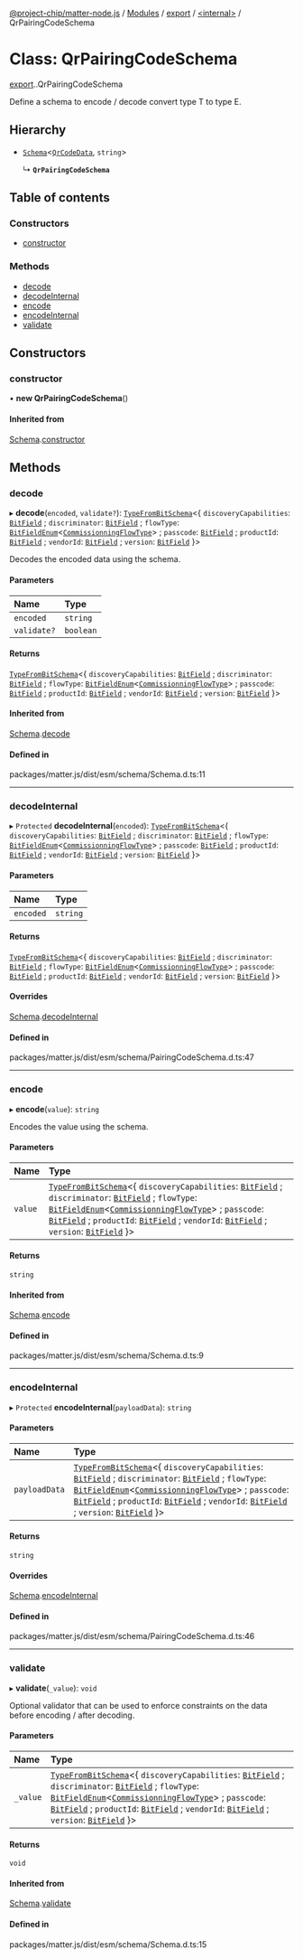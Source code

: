 [@project-chip/matter-node.js](../README.md) / [Modules](../modules.md) / [export](../modules/export.md) / [<internal\>](../modules/export._internal_.md) / QrPairingCodeSchema

# Class: QrPairingCodeSchema

[export](../modules/export.md).[<internal>](../modules/export._internal_.md).QrPairingCodeSchema

Define a schema to encode / decode convert type T to type E.

## Hierarchy

- [`Schema`](exports_schema.Schema.md)<[`QrCodeData`](../modules/exports_schema.md#qrcodedata), `string`\>

  ↳ **`QrPairingCodeSchema`**

## Table of contents

### Constructors

- [constructor](export._internal_.QrPairingCodeSchema.md#constructor)

### Methods

- [decode](export._internal_.QrPairingCodeSchema.md#decode)
- [decodeInternal](export._internal_.QrPairingCodeSchema.md#decodeinternal)
- [encode](export._internal_.QrPairingCodeSchema.md#encode)
- [encodeInternal](export._internal_.QrPairingCodeSchema.md#encodeinternal)
- [validate](export._internal_.QrPairingCodeSchema.md#validate)

## Constructors

### constructor

• **new QrPairingCodeSchema**()

#### Inherited from

[Schema](exports_schema.Schema.md).[constructor](exports_schema.Schema.md#constructor)

## Methods

### decode

▸ **decode**(`encoded`, `validate?`): [`TypeFromBitSchema`](../modules/exports_schema.md#typefrombitschema)<{ `discoveryCapabilities`: [`BitField`](../modules/exports_schema.md#bitfield-1) ; `discriminator`: [`BitField`](../modules/exports_schema.md#bitfield-1) ; `flowType`: [`BitFieldEnum`](../modules/exports_schema.md#bitfieldenum-1)<[`CommissionningFlowType`](../enums/exports_schema.CommissionningFlowType.md)\> ; `passcode`: [`BitField`](../modules/exports_schema.md#bitfield-1) ; `productId`: [`BitField`](../modules/exports_schema.md#bitfield-1) ; `vendorId`: [`BitField`](../modules/exports_schema.md#bitfield-1) ; `version`: [`BitField`](../modules/exports_schema.md#bitfield-1)  }\>

Decodes the encoded data using the schema.

#### Parameters

| Name | Type |
| :------ | :------ |
| `encoded` | `string` |
| `validate?` | `boolean` |

#### Returns

[`TypeFromBitSchema`](../modules/exports_schema.md#typefrombitschema)<{ `discoveryCapabilities`: [`BitField`](../modules/exports_schema.md#bitfield-1) ; `discriminator`: [`BitField`](../modules/exports_schema.md#bitfield-1) ; `flowType`: [`BitFieldEnum`](../modules/exports_schema.md#bitfieldenum-1)<[`CommissionningFlowType`](../enums/exports_schema.CommissionningFlowType.md)\> ; `passcode`: [`BitField`](../modules/exports_schema.md#bitfield-1) ; `productId`: [`BitField`](../modules/exports_schema.md#bitfield-1) ; `vendorId`: [`BitField`](../modules/exports_schema.md#bitfield-1) ; `version`: [`BitField`](../modules/exports_schema.md#bitfield-1)  }\>

#### Inherited from

[Schema](exports_schema.Schema.md).[decode](exports_schema.Schema.md#decode)

#### Defined in

packages/matter.js/dist/esm/schema/Schema.d.ts:11

___

### decodeInternal

▸ `Protected` **decodeInternal**(`encoded`): [`TypeFromBitSchema`](../modules/exports_schema.md#typefrombitschema)<{ `discoveryCapabilities`: [`BitField`](../modules/exports_schema.md#bitfield-1) ; `discriminator`: [`BitField`](../modules/exports_schema.md#bitfield-1) ; `flowType`: [`BitFieldEnum`](../modules/exports_schema.md#bitfieldenum-1)<[`CommissionningFlowType`](../enums/exports_schema.CommissionningFlowType.md)\> ; `passcode`: [`BitField`](../modules/exports_schema.md#bitfield-1) ; `productId`: [`BitField`](../modules/exports_schema.md#bitfield-1) ; `vendorId`: [`BitField`](../modules/exports_schema.md#bitfield-1) ; `version`: [`BitField`](../modules/exports_schema.md#bitfield-1)  }\>

#### Parameters

| Name | Type |
| :------ | :------ |
| `encoded` | `string` |

#### Returns

[`TypeFromBitSchema`](../modules/exports_schema.md#typefrombitschema)<{ `discoveryCapabilities`: [`BitField`](../modules/exports_schema.md#bitfield-1) ; `discriminator`: [`BitField`](../modules/exports_schema.md#bitfield-1) ; `flowType`: [`BitFieldEnum`](../modules/exports_schema.md#bitfieldenum-1)<[`CommissionningFlowType`](../enums/exports_schema.CommissionningFlowType.md)\> ; `passcode`: [`BitField`](../modules/exports_schema.md#bitfield-1) ; `productId`: [`BitField`](../modules/exports_schema.md#bitfield-1) ; `vendorId`: [`BitField`](../modules/exports_schema.md#bitfield-1) ; `version`: [`BitField`](../modules/exports_schema.md#bitfield-1)  }\>

#### Overrides

[Schema](exports_schema.Schema.md).[decodeInternal](exports_schema.Schema.md#decodeinternal)

#### Defined in

packages/matter.js/dist/esm/schema/PairingCodeSchema.d.ts:47

___

### encode

▸ **encode**(`value`): `string`

Encodes the value using the schema.

#### Parameters

| Name | Type |
| :------ | :------ |
| `value` | [`TypeFromBitSchema`](../modules/exports_schema.md#typefrombitschema)<{ `discoveryCapabilities`: [`BitField`](../modules/exports_schema.md#bitfield-1) ; `discriminator`: [`BitField`](../modules/exports_schema.md#bitfield-1) ; `flowType`: [`BitFieldEnum`](../modules/exports_schema.md#bitfieldenum-1)<[`CommissionningFlowType`](../enums/exports_schema.CommissionningFlowType.md)\> ; `passcode`: [`BitField`](../modules/exports_schema.md#bitfield-1) ; `productId`: [`BitField`](../modules/exports_schema.md#bitfield-1) ; `vendorId`: [`BitField`](../modules/exports_schema.md#bitfield-1) ; `version`: [`BitField`](../modules/exports_schema.md#bitfield-1)  }\> |

#### Returns

`string`

#### Inherited from

[Schema](exports_schema.Schema.md).[encode](exports_schema.Schema.md#encode)

#### Defined in

packages/matter.js/dist/esm/schema/Schema.d.ts:9

___

### encodeInternal

▸ `Protected` **encodeInternal**(`payloadData`): `string`

#### Parameters

| Name | Type |
| :------ | :------ |
| `payloadData` | [`TypeFromBitSchema`](../modules/exports_schema.md#typefrombitschema)<{ `discoveryCapabilities`: [`BitField`](../modules/exports_schema.md#bitfield-1) ; `discriminator`: [`BitField`](../modules/exports_schema.md#bitfield-1) ; `flowType`: [`BitFieldEnum`](../modules/exports_schema.md#bitfieldenum-1)<[`CommissionningFlowType`](../enums/exports_schema.CommissionningFlowType.md)\> ; `passcode`: [`BitField`](../modules/exports_schema.md#bitfield-1) ; `productId`: [`BitField`](../modules/exports_schema.md#bitfield-1) ; `vendorId`: [`BitField`](../modules/exports_schema.md#bitfield-1) ; `version`: [`BitField`](../modules/exports_schema.md#bitfield-1)  }\> |

#### Returns

`string`

#### Overrides

[Schema](exports_schema.Schema.md).[encodeInternal](exports_schema.Schema.md#encodeinternal)

#### Defined in

packages/matter.js/dist/esm/schema/PairingCodeSchema.d.ts:46

___

### validate

▸ **validate**(`_value`): `void`

Optional validator that can be used to enforce constraints on the data before encoding / after decoding.

#### Parameters

| Name | Type |
| :------ | :------ |
| `_value` | [`TypeFromBitSchema`](../modules/exports_schema.md#typefrombitschema)<{ `discoveryCapabilities`: [`BitField`](../modules/exports_schema.md#bitfield-1) ; `discriminator`: [`BitField`](../modules/exports_schema.md#bitfield-1) ; `flowType`: [`BitFieldEnum`](../modules/exports_schema.md#bitfieldenum-1)<[`CommissionningFlowType`](../enums/exports_schema.CommissionningFlowType.md)\> ; `passcode`: [`BitField`](../modules/exports_schema.md#bitfield-1) ; `productId`: [`BitField`](../modules/exports_schema.md#bitfield-1) ; `vendorId`: [`BitField`](../modules/exports_schema.md#bitfield-1) ; `version`: [`BitField`](../modules/exports_schema.md#bitfield-1)  }\> |

#### Returns

`void`

#### Inherited from

[Schema](exports_schema.Schema.md).[validate](exports_schema.Schema.md#validate)

#### Defined in

packages/matter.js/dist/esm/schema/Schema.d.ts:15
